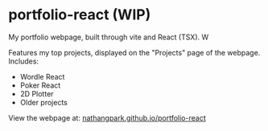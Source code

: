 # portfolio-react (WIP)
My portfolio webpage, built through vite and React (TSX). W

Features my top projects, displayed on the "Projects" page of the webpage. Includes:
- Wordle React
- Poker React
- 2D Plotter
- Older projects

View the webpage at: [nathangpark.github.io/portfolio-react](https://nathangpark.github.io/portfolio-react/)